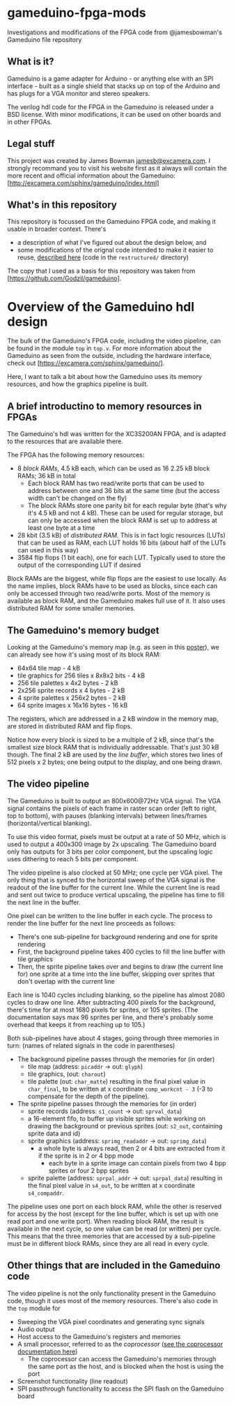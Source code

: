 gameduino-fpga-mods
===================
Investigations and modifications of the FPGA code from @jamesbowman's Gameduino file repository

What is it?
-----------
Gameduino is a game adapter for Arduino - or anything else with an SPI interface - built as a single shield that stacks up on top of the Arduino and has plugs for a VGA monitor and stereo speakers.

The verilog hdl code for the FPGA in the Gameduino is released under a BSD license. With minor modifications, it can be used on other boards and in other FPGAs.

Legal stuff
-----------
This project was created by James Bowman <jamesb@excamera.com>. I strongly recommand you to visit his website first as it always will contain the more recent and official information about the Gameduino: [http://excamera.com/sphinx/gameduino/index.html]

What's in this repository
-------------------------
This repository is focussed on the Gameduino FPGA code, and making it usable in broader context. There's
- a description of what I've figured out about the design below, and
- some modifications of the orignal code intended to make it easier to reuse, [described here](restructured/README.md) (code in the `restructured/` directory)

The copy that I used as a basis for this repository was taken from [https://github.com/Godzil/gameduino].

Overview of the Gameduino hdl design
====================================
The bulk of the Gameduino's FPGA code, including the video pipeline, can be found in the module `top` in `top.v`. For more information about the Gameduino as seen from the outside, including the hardware interface, check out [https://excamera.com/sphinx/gameduino/].

Here, I want to talk a bit about how the Gameduino uses its memory resources, and how the graphics pipeline is built.

A brief introductino to memory resources in FPGAs
-------------------------------------------------
The Gameduino's hdl was written for the XC3S200AN FPGA, and is adapted to the resources that are available there.

The FPGA has the following memory resources:
- 8 _block RAMs_, 4.5 kB each, which can be used as 16 2.25 kB block RAMs; 36 kB in total
	- Each block RAM has two read/write ports that can be used to address between one and 36 bits at the same time (but the access width can't be changed on the fly)
	- The block RAMs store one parity bit for each regular byte (that's why it's 4.5 kB and not 4 kB). These can be used for regular storage, but can only be accessed when the block RAM is set up to address at least one byte at a time
- 28 kbit (3.5 kB) of _distributed RAM_. This is in fact logic resources (LUTs) that can be used as RAM, each LUT holds 16 bits (about half of the LUTs can used in this way)
- 3584 flip flops (1 bit each), one for each LUT. Typically used to store the output of the corresponding LUT if desired

Block RAMs are the biggest, while flip flops are the easiest to use locally. As the name implies, block RAMs have to be used as blocks, since each can only be accessed through two read/write ports.
Most of the memory is available as block RAM, and the Gameduino makes full use of it.
It also uses distributed RAM for some smaller memories.

The Gameduino's memory budget
-----------------------------
Looking at the Gameduino's memory map (e.g. as seen in this [poster](https://excamera.com/files/gameduino/synth/doc/gen/poster.pdf)), we can already see how it's using most of its block RAM:
- 64x64 tile map - 4 kB
- tile graphics for 256 tiles x 8x8x2 bits - 4 kB
- 256 tile palettes x 4x2 bytes - 2 kB
- 2x256 sprite records x 4 bytes - 2 kB
- 4 sprite palettes x 256x2 bytes - 2 kB
- 64 sprite images x 16x16 bytes - 16 kB

The registers, which are addressed in a 2 kB window in the memory map, are stored in distributed RAM and flip flops.

Notice how every block is sized to be a multiple of 2 kB, since that's the smallest size block RAM that is individually addressable.
That's just 30 kB though. The final 2 kB are used by the _line buffer_, which stores two lines of 512 pixels x 2 bytes; one being output to the display, and one being drawn.

The video pipeline
------------------
The Gameduino is built to output an 800x600@72Hz VGA signal. The VGA signal contains the pixels of each frame in raster scan order (left to right, top to bottom), with pauses (blanking intervals) between lines/frames (horizontal/vertical blanking).

To use this video format, pixels must be output at a rate of 50 MHz, which is used to output a 400x300 image by 2x upscaling. The Gameduino board only has outputs for 3 bits per color component, but the upscaling logic uses dithering to reach 5 bits per component.

The video pipeline is also clocked at 50 MHz; one cycle per VGA pixel. The only thing that is synced to the horizontal sweep of the VGA signal is the readout of the line buffer for the current line.
While the current line is read and sent out twice to produce vertical upscaling, the pipeline has time to fill the next line in the buffer.

One pixel can be written to the line buffer in each cycle. The process to render the line buffer for the next line proceeds as follows:
- There's one sub-pipeline for background rendering and one for sprite rendering
- First, the background pipeline takes 400 cycles to fill the line buffer with tile graphics
- Then, the sprite pipeline takes over and begins to draw (the current line for) one sprite at a time into the line buffer, skipping over sprites that don't overlap with the current line

Each line is 1040 cycles including blanking, so the pipeline has almost 2080 cycles to draw one line. After subtracting 400 pixels for the background, there's time for at most 1680 pixels for sprites, or 105 sprites. (The documentation says max 96 sprites per line, and there's probably some overhead that keeps it from reaching up to 105.)

Both sub-pipelines have about 4 stages, going through three memories in turn: (names of related signals in the code in parentheses)
- The background pipeline passes through the memories for (in order)
	- tile map (address: `picaddr` -> out: `glyph`)
	- tile graphics, (out: `charout`)
	- tile palette (out: `char_matte`)
  resulting in the final pixel value in `char_final`, to be written at x coordinate `comp_workcnt - 3` (-3 to compensate for the depth of the pipeline).
- The sprite pipeline passes through the memories for (in order)
	- sprite records (address: `s1_count` -> out: `sprval_data`)
	- a 16-element fifo, to buffer up visible sprites while working on drawing the background or previous sprites (out: `s2_out`, containing sprite data and id)
	- sprite graphics (address: `sprimg_readaddr` -> out: `sprimg_data`)
		- a whole byte is always read, then 2 or 4 bits are extracted from it if the sprite is in 2 or 4 bpp mode
			- each byte in a sprite image can contain pixels from two 4 bpp sprites or four 2 bpp sprites
	- sprite palette (address: `sprpal_addr` -> out: `sprpal_data`)
  resulting in the final pixel value in `s4_out`, to be written at x coordinate `s4_compaddr`.

The pipeline uses one port on each block RAM, while the other is reserved for access by the host (except for the line buffer, which is set up with one read port and one write port). When reading block RAM, the result is available in the next cycle, so one value can be read (or written) per cycle. This means that the three memories that are accessed by a sub-pipeline must be in different block RAMs, since they are all read in every cycle.

Other things that are included in the Gameduino code
----------------------------------------------------
The video pipeline is not the only functionality present in the Gameduino code, though it uses most of the memory resources. There's also code in the `top` module for
- Sweeping the VGA pixel coordinates and generating sync signals
- Audio output
- Host access to the Gameduino's registers and memories
- A small processor, referred to as the _coprocessor_ ([see the coprocessor documentation here](https://excamera.com/sphinx/gameduino/coprocessor.html))
	- The coprocessor can access the Gameduino's memories through the same port as the host, and is blocked when the host is using the port
- Screenshot functionality (line readout)
- SPI passthrough functionality to access the SPI flash on the Gameduino board
